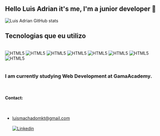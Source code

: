 
## Hello Luis Adrian it's me, I'm a junior developer 👋


![Luis Adrian GitHub stats](https://github-readme-stats.vercel.app/api?username=luismachadoo&show_icons=true&theme=dracula)

## Tecnologias que eu utilizo

<br>

<div style="display: inline_block">
    <img align="center" alt="HTML5" src="https://img.shields.io/badge/HTML5-E34F26?style=for-the-badge&logo=html5&logoColor=white"/>
    <img align="center" alt="HTML5" src="https://img.shields.io/badge/CSS3-1572B6?style=for-the-badge&logo=css3&logoColor=white"/>
    <img align="center" alt="HTML5" src="https://img.shields.io/badge/JavaScript-F7DF1E?style=for-the-badge&logo=javascript&logoColor=black">
    <img align="center" alt="HTML5" src="https://img.shields.io/badge/Node.js-43853D?style=for-the-badge&logo=node.js&logoColor=white">
    <img align="center" alt="HTML5" src="https://img.shields.io/badge/React-20232A?style=for-the-badge&logo=react&logoColor=61DAFB">
    <img align="center" alt="HTML5" src="https://img.shields.io/badge/MySQL-00000F?style=for-the-badge&logo=mysql&logoColor=white">
    <img align="center" alt="HTML5" src="https://img.shields.io/badge/Figma-F24E1E?style=for-the-badge&logo=figma&logoColor=white">
    <img align="center" alt="HTML5" src="https://img.shields.io/badge/GIT-E44C30?style=for-the-badge&logo=git&logoColor=white">
</div></br>

### I am currently studying Web Development at GamaAcademy.
</br>

#### Contact:

<br>

- luismachadomkt@gmail.com
</br> <br>
[![Linkedin](https://img.shields.io/badge/LinkedIn-0077B5?style=for-the-badge&logo=linkedin&logoColor=white)](https://www.linkedin.com/in/luis-machado-dev/)
